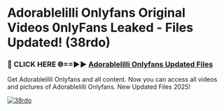 # Adorablelilli Onlyfans Original Videos 0nlyFans Leaked - Files Updated! (38rdo)

<h3>🔴 CLICK HERE 🌐==►► <a href="https://tinyurl.com/ehrbuxhb" rel="nofollow">Adorablelilli Onlyfans Updated Files</a></h3>

Get Adorablelilli Onlyfans and all content. Now you can access all videos and pictures of Adorablelilli Onlyfans. New Updated Files 2025!

[![38rdo](https://i.imgur.com/lVYEuWS.gif)](https://tinyurl.com/ehrbuxhb)
